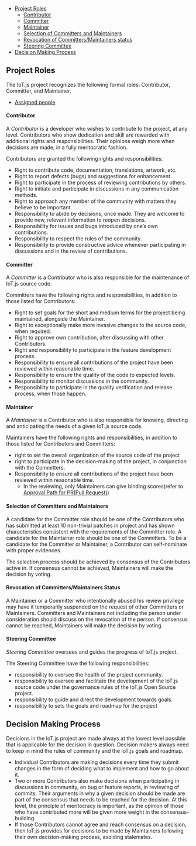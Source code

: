 * [Project Roles](#project-roles)
  - [Contributor](#contributor)
  - [Committer](#committer)
  - [Maintainer](#maintainer)
  - [Selection of Committers and Maintainers](#selection-of-committers-and-maintainers)
  - [Revocation of Committers/Maintainers status](#revocation-of-committersmaintainers-status)
  - [Steering Committee](#steering-committee)
* [Decision Making Process](#decision-making-process)

## Project Roles

The IoT.js project recognizes the following formal roles: Contributor, Committer, and Maintainer.

* [Assigned people](Assigned-people.md)

#### Contributor
A *Contributor* is a developer who wishes to contribute to the project, at any level. Contributors who show dedication and skill are rewarded with additional rights and responsibilities. Their opinions weigh more when decisions are made, in a fully meritocratic fashion.

Contributors are granted the following rights and responsibilities:
* Right to contribute code, documentation, translations, artwork, etc.
* Right to report defects (bugs) and suggestions for enhancement.
* Right to participate in the process of reviewing contributions by others.
* Right to initiate and participate in discussions in any communication methods.
* Right to approach any member of the community with matters they believe to be important.
* Responsibility to abide by decisions, once made. They are welcome to provide new, relevant information to reopen decisions.
* Responsibility for issues and bugs introduced by one’s own contributions.
* Responsibility to respect the rules of the community.
* Responsibility to provide constructive advice whenever participating in discussions and in the review of contributions.

#### Committer
A *Committer* is a Contributor who is also responsible for the maintenance of IoT.js source code. 

Committers have the following rights and responsibilities, in addition to those listed for Contributors:
* Right to set goals for the short and medium terms for the project being maintained, alongside the Maintainer.
* Right to exceptionally make more invasive changes to the source code, when required.
* Right to approve own contribution, after discussing with other Contributors.
* Right and responsibility to participate in the feature development process.
* Responsibility to ensure all contributions of the project have been reviewed within reasonable time.
* Responsibility to ensure the quality of the code to expected levels.
* Responsibility to monitor discussions in the community.
* Responsibility to participate in the quality verification and release process, when those happen.

#### Maintainer
A *Maintainer* is a Contributor who is also responsible for knowing, directing and anticipating the needs of a given IoT.js source code. 

Maintainers have the following rights and responsibilities, in addition to those listed for Contributors and Committers:
* right to set the overall organization of the source code of the project
* right to participate in the decision-making of the project, in conjunction with the Committers.
* Responsibility to ensure all contributions of the project have been reviewed within reasonable time. 
  - In the reviewing, only Maintainers can give binding scores(refer to [Approval Path for PR(Pull Request)](#approval-path-for-prpull-request))

#### Selection of Committers and Maintainers

A candidate for the Committer role should be one of the Contributors who has submitted at least 10 non-trivial patches in project and has shown characteristics consistent with the requirements of the Committer role. 
A candidate for the Maintainer role should be one of the Committers. 
To be a candidate for the Committer or Maintainer, a Contributor can self-nominate with proper evidences.

The selection process should be achieved by consensus of the Contributors active in. If consensus cannot be achieved, Maintainers will make the decision by voting.

#### Revocation of Committers/Maintainers Status

A Maintainer or a Committer who intentionally abused his review privilege may have it temporarily suspended on the request of other Committers or Maintainers. Committers and Maintainers not including the person under consideration should discuss on the revocation of the person. If consensus cannot be reached, Maintainers will make the decision by voting.

#### Steering Committee

*Steering Committee* oversees and guides the progress of IoT.js project.

The Steering Committee have the following responsibilities:

* responsibility to oversee the health of the project community.
* responsibility to oversee and facilitate the development of the IoT.js source code under the governance rules of the IoT.js Open Source project.
* responsibility to guide and direct the development towards goals.
* responsibility to sets the goals and roadmap for the project

## Decision Making Process

Decisions in the IoT.js project are made always at the lowest level possible that is applicable for the decision in question. Decision makers always need to keep in mind the rules of community and the IoT.js goals and roadmap.

* Individual Contributors are making decisions every time they submit changes in the form of deciding what to implement and how to go about it.
* Two or more Contributors also make decisions when participating in discussions in community, on bug or feature reports, in reviewing of commits. Their arguments in why a given decision should be made are part of the consensus that needs to be reached for the decision. At this level, the principle of meritocracy is important, as the opinion of those who have contributed more will be given more weight in the consensus-building.
* If those Contributors cannot agree and reach consensus on a decision, then IoT.js provides for decisions to be made by Maintainers following their own decision-making process, avoiding stalemates.